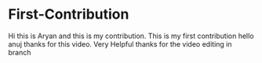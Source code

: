 # First-Contribution
Hi this is Aryan and this is my contribution.
This is my first contribution
hello anuj thanks for this video. Very Helpful
thanks for the video
editing in branch 
